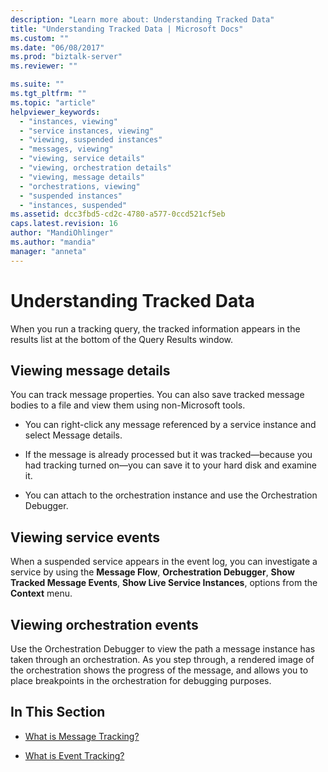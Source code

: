 ```yaml
---
description: "Learn more about: Understanding Tracked Data"
title: "Understanding Tracked Data | Microsoft Docs"
ms.custom: ""
ms.date: "06/08/2017"
ms.prod: "biztalk-server"
ms.reviewer: ""

ms.suite: ""
ms.tgt_pltfrm: ""
ms.topic: "article"
helpviewer_keywords: 
  - "instances, viewing"
  - "service instances, viewing"
  - "viewing, suspended instances"
  - "messages, viewing"
  - "viewing, service details"
  - "viewing, orchestration details"
  - "viewing, message details"
  - "orchestrations, viewing"
  - "suspended instances"
  - "instances, suspended"
ms.assetid: dcc3fbd5-cd2c-4780-a577-0ccd521cf5eb
caps.latest.revision: 16
author: "MandiOhlinger"
ms.author: "mandia"
manager: "anneta"
---
```

# Understanding Tracked Data
When you run a tracking query, the tracked information appears in the results list at the bottom of the Query Results window.  
  
## Viewing message details  
 You can track message properties. You can also save tracked message bodies to a file and view them using non-Microsoft tools.  
  
-   You can right-click any message referenced by a service instance and select Message details.  
  
-   If the message is already processed but it was tracked—because you had tracking turned on—you can save it to your hard disk and examine it.  
  
-   You can attach to the orchestration instance and use the Orchestration Debugger.  
  
## Viewing service events  
 When a suspended service appears in the event log, you can investigate a service by using the **Message Flow**, **Orchestration Debugger**, **Show Tracked Message Events**, **Show Live Service Instances**, options from the **Context** menu.  
  
## Viewing orchestration events  
 Use the Orchestration Debugger to view the path a message instance has taken through an orchestration. As you step through, a rendered image of the orchestration shows the progress of the message, and allows you to place breakpoints in the orchestration for debugging purposes.  
  
## In This Section  
  
-   [What is Message Tracking?](../core/what-is-message-tracking.md)  
  
-   [What is Event Tracking?](../core/what-is-event-tracking.md)
